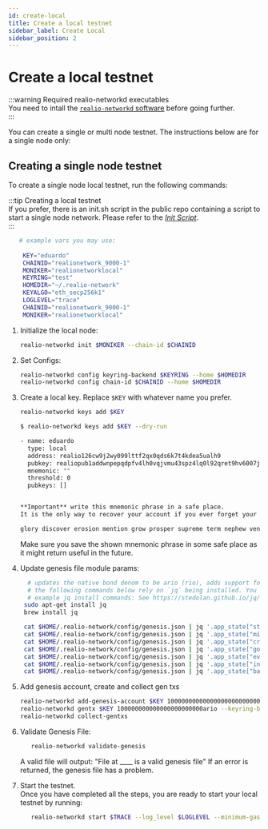 ```yaml
---
id: create-local
title: Create a local testnet
sidebar_label: Create Local
sidebar_position: 2
---
```


# Create a local testnet
:::warning Required realio-networkd executables  
You need to intall the [`realio-networkd` software](/fullnode/setup/#1-build-the-software) before going further.  
:::

You can create a single or multi node testnet. The instructions below are for a single node only:

## Creating a single node testnet
To create a single node local testnet, run the following commands:

:::tip Creating a local testnet  
If you prefer, there is an init.sh script in the public repo containing a script to start a single node network.
Please refer to the [_Init Script_](https://github.com/realiotech/realio-network/blob/main/init.sh).  
:::

```bash
   # example vars you may use:
   
    KEY="eduardo"
    CHAINID="realionetwork_9000-1"
    MONIKER="realionetworklocal"
    KEYRING="test"
    HOMEDIR="~/.realio-network"
    KEYALGO="eth_secp256k1"
    LOGLEVEL="trace"
    CHAINID="realionetwork_9000-1"
    MONIKER="realionetworklocal"
```

1. Initialize the local node:
   ```bash
   realio-networkd init $MONIKER --chain-id $CHAINID
   ```
   
2. Set Configs:
   ```bash
   realio-networkd config keyring-backend $KEYRING --home $HOMEDIR
   realio-networkd config chain-id $CHAINID --home $HOMEDIR 
   ```
3. Create a local key. Replace `$KEY` with whatever name you prefer.
   ```bash 
   realio-networkd keys add $KEY
   ```

   ```bash
   $ realio-networkd keys add $KEY --dry-run
   
   - name: eduardo
     type: local
     address: realio126cw9j2wy099lttf2qx0qds6k7t4kdea5ualh9
     pubkey: realiopub1addwnpepqdpfv4lh0vqjvmu43spz4lq0l92qret9hv6007j4r28z05wuthw2jz3frd4
     mnemonic: ""
     threshold: 0
     pubkeys: []
   
   
   **Important** write this mnemonic phrase in a safe place.
   It is the only way to recover your account if you ever forget your password.
   
   glory discover erosion mention grow prosper supreme term nephew venue pear eternal budget rely outdoor lobster strong sign space make soccer medal tuition patrol
   ```

   Make sure you save the shown mnemonic phrase in some safe place as it might return useful in the future.

4. Update genesis file module params:
   ```bash
     # updates the native bond denom to be ario (rio), adds support for rst, and sets demon metadata
     # the following commands below rely on `jq` being installed. You can check by running:
     # example jq install commands: See https://stedolan.github.io/jq/download/
    sudo apt-get install jq
    brew install jq
   
    cat $HOME/.realio-network/config/genesis.json | jq '.app_state["staking"]["params"]["bond_denom"]="ario,arst"' > $HOME/.realio-network/config/tmp_genesis.json && mv $HOME/.realio-network/config/tmp_genesis.json $HOME/.realio-network/config/genesis.json
    cat $HOME/.realio-network/config/genesis.json | jq '.app_state["mint"]["params"]["mint_denom"]="ario"' > $HOME/.realio-network/config/tmp_genesis.json && mv $HOME/.realio-network/config/tmp_genesis.json $HOME/.realio-network/config/genesis.json
    cat $HOME/.realio-network/config/genesis.json | jq '.app_state["crisis"]["constant_fee"]["denom"]="ario"' > $HOME/.realio-network/config/tmp_genesis.json && mv $HOME/.realio-network/config/tmp_genesis.json $HOME/.realio-network/config/genesis.json
    cat $HOME/.realio-network/config/genesis.json | jq '.app_state["gov"]["deposit_params"]["min_deposit"][0]["denom"]="ario"' > $HOME/.realio-network/config/tmp_genesis.json && mv $HOME/.realio-network/config/tmp_genesis.json $HOME/.realio-network/config/genesis.json
    cat $HOME/.realio-network/config/genesis.json | jq '.app_state["evm"]["params"]["evm_denom"]="ario"' > $HOME/.realio-network/config/tmp_genesis.json && mv $HOME/.realio-network/config/tmp_genesis.json $HOME/.realio-network/config/genesis.json
    cat $HOME/.realio-network/config/genesis.json | jq '.app_state["inflation"]["params"]["mint_denom"]="ario"' > $HOME/.realio-network/config/tmp_genesis.json && mv $HOME/.realio-network/config/tmp_genesis.json $HOME/.realio-network/config/genesis.json
    cat $HOME/.realio-network/config/genesis.json | jq '.app_state["bank"]["denom_metadata"]=[{ "description": "The native token of the Realio Network", "denom_units": [ { "denom": "ario", "exponent": 0, "aliases": [ "attorio" ] }, { "denom": "rio", "exponent": 18, "aliases": [] } ], "base": "ario", "display": "rio", "name": "Realio Network Rio", "symbol": "rio" }, { "description": "Realio Security Token", "denom_units": [ { "denom": "arst", "exponent": 0, "aliases": [ "attorst" ] }, { "denom": "rst", "exponent": 18, "aliases": [] } ], "base": "arst", "display": "rst", "name": "Realio Security Token", "symbol": "rst" }]' > $HOME/.realio-network/config/tmp_genesis.json && mv $HOME/.realio-network/config/tmp_genesis.json $HOME/.realio-network/config/genesis.json
   ```
   
6. Add genesis account, create and collect gen txs
   ```bash
   realio-networkd add-genesis-account $KEY 10000000000000000000000000ario
   realio-networkd gentx $KEY 100000000000000000000000ario --keyring-backend $KEYRING --chain-id $CHAINID
   realio-networkd collect-gentxs
   ```

7. Validate Genesis File:
   ```bash
      realio-networkd validate-genesis
   ```
   A valid file will output: "File at ____ is a valid genesis file" If an error is returned, the genesis file has a problem.

8. Start the testnet.  
   Once you have completed all the steps, you are ready to start your local testnet by running:
   ```bash
      realio-networkd start $TRACE --log_level $LOGLEVEL --minimum-gas-prices=0.0001ario --json-rpc.api eth,txpool,personal,net,debug,web3
   ```
